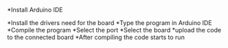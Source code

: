 *Install Arduino IDE

*Install the drivers need for the board
*Type the program in Arduino IDE
*Compile the program
*Select the port
*Select the board
*upload the code to the connected board
*After compiling the code starts to run
